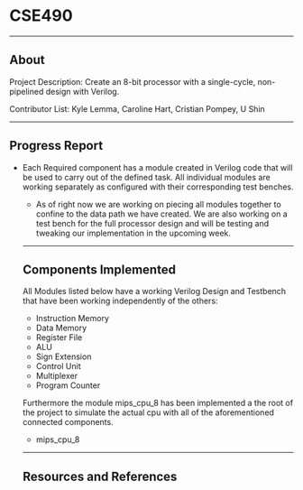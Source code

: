 # CSE490
-------------------
About
-------------------
Project Description: Create an 8-bit processor with a single-cycle, non-pipelined design with Verilog.

Contributor List: Kyle Lemma, Caroline Hart, Cristian Pompey, U Shin

--------------------
Progress Report
--------------------
  - Each Required component has a module created in Verilog code that will be used to carry out of the defined task. All individual modules are working separately as configured with their corresponding test benches.
    - As of right now we are working on piecing all modules together to confine to the data path we have created. We are also working on a test bench for the full processor design and will be testing and tweaking our implementation in the upcoming week.
	
	--------------------
	Components Implemented
	--------------------
	All Modules listed below have a working Verilog Design and Testbench that have been working independently of the others:
	- Instruction Memory
	- Data Memory
	- Register File
	- ALU
	- Sign Extension
	- Control Unit
	- Multiplexer
	- Program Counter
	
	Furthermore the module mips_cpu_8 has been implemented a the root  of the project to simulate the actual cpu with all of the aforementioned connected components.
	- mips_cpu_8
	--------------------
	Resources and References
	--------------------
